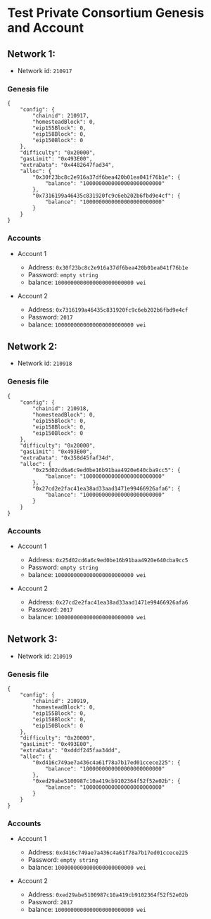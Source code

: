 # Test Private Consortium Genesis and Account

## Network 1:

* Network id: `210917`

### Genesis file

```
{
    "config": {
        "chainid": 210917,
        "homesteadBlock": 0,
        "eip155Block": 0,
        "eip158Block": 0,
        "eip150Block": 0
    },
    "difficulty": "0x20000",
    "gasLimit": "0x493E00",
    "extraData": "0x4482647fad34",
    "alloc": {
        "0x30f23bc8c2e916a37df6bea420b01ea041f76b1e": {
            "balance": "1000000000000000000000000"
        },
        "0x7316199a46435c831920fc9c6eb202b6fbd9e4cf": {
            "balance": "1000000000000000000000000"
        }
    }
}
```

### Accounts
* Account 1
    * Address: `0x30f23bc8c2e916a37df6bea420b01ea041f76b1e`
    * Password: `empty string`
    * balance: `1000000000000000000000000 wei`

* Account 2
    * Address: `0x7316199a46435c831920fc9c6eb202b6fbd9e4cf`
    * Password: `2017`
    * balance: `1000000000000000000000000 wei`

## Network 2:
* Network id: `210918`

### Genesis file

```
{
    "config": {
        "chainid": 210918,
        "homesteadBlock": 0,
        "eip155Block": 0,
        "eip158Block": 0,
        "eip150Block": 0
    },
    "difficulty": "0x20000",
    "gasLimit": "0x493E00",
    "extraData": "0x358d45faf34d",
    "alloc": {
        "0x25d02cd6a6c9ed0be16b91baa4920e640cba9cc5": {
            "balance": "1000000000000000000000000"
        },
        "0x27cd2e2fac41ea38ad33aad1471e99466926afa6": {
            "balance": "1000000000000000000000000"
        }
    }
}
```

### Accounts
* Account 1
    * Address: `0x25d02cd6a6c9ed0be16b91baa4920e640cba9cc5`
    * Password: `empty string`
    * balance: `1000000000000000000000000 wei`

* Account 2
    * Address: `0x27cd2e2fac41ea38ad33aad1471e99466926afa6`
    * Password: `2017`
    * balance: `1000000000000000000000000 wei`

## Network 3:

* Network id: `210919`

### Genesis file

```
{
    "config": {
        "chainid": 210919,
        "homesteadBlock": 0,
        "eip155Block": 0,
        "eip158Block": 0,
        "eip150Block": 0
    },
    "difficulty": "0x20000",
    "gasLimit": "0x493E00",
    "extraData": "0xdddf245faa34dd",
    "alloc": {
        "0xd416c749ae7a436c4a61f78a7b17ed01ccece225": {
            "balance": "1000000000000000000000000"
        },
        "0xed29abe5100987c10a419cb9102364f52f52e02b": {
            "balance": "1000000000000000000000000"
        }
    }
}
```

### Accounts
* Account 1
    * Address: `0xd416c749ae7a436c4a61f78a7b17ed01ccece225`
    * Password: `empty string`
    * balance: `1000000000000000000000000 wei`

* Account 2
    * Address: `0xed29abe5100987c10a419cb9102364f52f52e02b`
    * Password: `2017`
    * balance: `1000000000000000000000000 wei`
